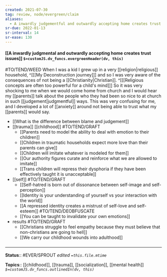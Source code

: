 ```yaml
---
created: 2021-07-30
tag: review, node/evergreen/claim
aliases:
  - A inwardly judgementful and outwardly accepting home creates trust issues
sr-due: 2022-01-13
sr-interval: 14
sr-ease: 130
---
```


#### [[A inwardly judgmental and outwardly accepting home creates trust issues]] `$=customJS.dv_funcs.evergreenHeader(dv, this)`

#TO/TEND/WEED 
When I was a kid I grew up in a very [[religion|religious]] household,
^[[[My Deconstruction journey]]]
and so I was very aware of the consequences of not being a [[Christianity|Christian]].
^[[[Religious concepts are often too powerful for a child's mind]]]
So it was very shocking to me when we would come home from church and I would hear my [[parents]] talk about the people who they had been so nice to at church in such [[judgement|judgmentful]] ways. 
This was very confusing for me, and I developed a lot of [[anxiety]] around not being able to trust what my [[parents]] would say.

- [[What is the difference between blame and judgement]]
- [[trauma]] [[childhood]] #TO/TEND/GRAFT 
    - [[Parents need to model the ability to deal with emotion to their children]]
    - [[Children in traumatic households expect more love than their parents can give]]
    - [[Children will imitate whatever is modeled for them]]
    - [[Our authority figures curate and reinforce what we are allowed to imitate]]
    - [[Trans children will repress their dysphoria if they have been effectively taught it is unacceptable]]
- [[self]] #TO/TEND/GRAFT 
    - [[Self-hatred is born out of dissonance between self-image and self-perception]]
    - [[Identity is your understanding of yourself vs your interaction with the world]]
    - [[A repressed identity creates a mistrust of self-love and self-esteem]] #TO/TEND/DEOBFUSCATE 
    - [[You can be taught to invalidate your own emotions]]
- results #TO/TEND/GRAFT 
    - [[Christians struggle to feel empathy because they must believe that non-christians are going to hell]]
    - [[We carry our childhood wounds into adulthood]]

### <hr class="footnote"/>

**Status**:: #EVER/SPROUT
*edited `=this.file.mtime`*

**Topics**:: [[childhood]], [[trauma]], [[socialization]], [[mental health]]
*`$=customJS.dv_funcs.outlinedIn(dv, this)`*
